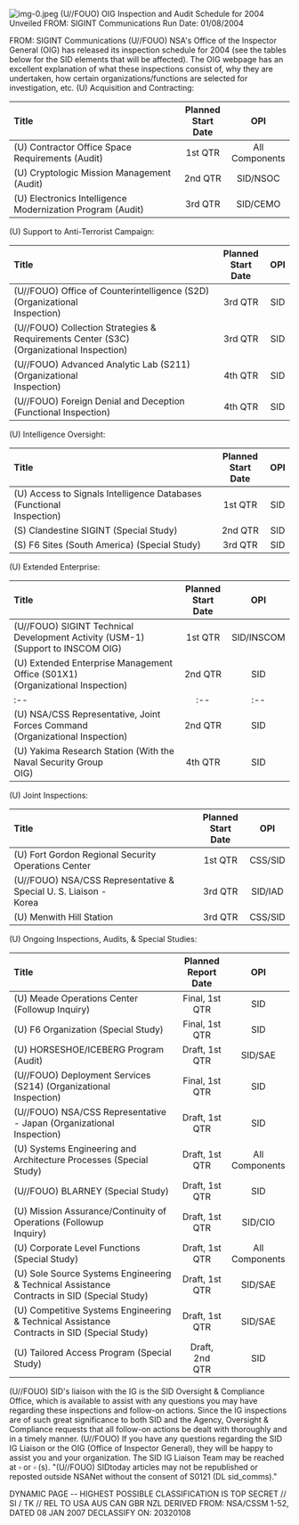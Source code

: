 ![img-0.jpeg](img-0.jpeg)
(U//FOUO) OIG Inspection and Audit Schedule for 2004 Unveiled
FROM: SIGINT Communications
Run Date: 01/08/2004

FROM: SIGINT Communications
(U//FOUO) NSA's Office of the Inspector General (OIG) has released its inspection schedule for 2004 (see the tables below for the SID elements that will be affected). The OIG webpage has an excellent explanation of what these inspections consist of, why they are undertaken, how certain organizations/functions are selected for investigation, etc.
(U) Acquisition and Contracting:

| Title | Planned <br> Start Date | OPI |
| :-- | :--: | :--: |
| (U) Contractor Office Space Requirements (Audit) | 1st QTR | All <br> Components |
| (U) Cryptologic Mission Management (Audit) | 2nd QTR | SID/NSOC |
| (U) Electronics Intelligence Modernization Program (Audit) | 3rd QTR | SID/CEMO |

(U) Support to Anti-Terrorist Campaign:

| Title | Planned <br> Start Date | OPI |
| :-- | :--: | :--: |
| (U//FOUO) Office of Counterintelligence (S2D) (Organizational <br> Inspection) | 3rd QTR | SID |
| (U//FOUO) Collection Strategies \& Requirements Center (S3C) <br> (Organizational Inspection) | 3rd QTR | SID |
| (U//FOUO) Advanced Analytic Lab (S211) (Organizational <br> Inspection) | 4th QTR | SID |
| (U//FOUO) Foreign Denial and Deception (Functional Inspection) | 4th QTR | SID |

(U) Intelligence Oversight:

| Title | Planned <br> Start Date | OPI |
| :-- | :--: | :--: |
| (U) Access to Signals Intelligence Databases (Functional <br> Inspection) | 1st QTR | SID |
| (S) Clandestine SIGINT (Special Study) | 2nd QTR | SID |
| (S) F6 Sites (South America) (Special Study) | 3rd QTR | SID |

(U) Extended Enterprise:

| Title | Planned <br> Start Date | OPI |
| :-- | :--: | :--: |
| (U//FOUO) SIGINT Technical Development Activity (USM-1) <br> (Support to INSCOM OIG) | 1st QTR | SID/INSCOM |
| (U) Extended Enterprise Management Office (S01X1) <br> (Organizational Inspection) | 2nd QTR | SID |
| :-- | :-- | :-- |
| (U) NSA/CSS Representative, Joint Forces Command <br> (Organizational Inspection) | 2nd QTR | SID |
| (U) Yakima Research Station (With the Naval Security Group <br> OIG) | 4th QTR | SID |

(U) Joint Inspections:

| Title | Planned <br> Start Date | OPI |
| :-- | :--: | :--: |
| (U) Fort Gordon Regional Security Operations Center | 1st QTR | CSS/SID |
| (U//FOUO) NSA/CSS Representative \& Special U. S. Liaison - <br> Korea | 3rd QTR | SID/IAD |
| (U) Menwith Hill Station | 3rd QTR | CSS/SID |

(U) Ongoing Inspections, Audits, \& Special Studies:

| Title | Planned <br> Report Date | OPI |
| :-- | :--: | :--: |
| (U) Meade Operations Center (Followup Inquiry) | Final, 1st <br> QTR | SID |
| (U) F6 Organization (Special Study) | Final, 1st <br> QTR | SID |
| (U) HORSESHOE/ICEBERG Program (Audit) | Draft, 1st <br> QTR | SID/SAE |
| (U//FOUO) Deployment Services (S214) (Organizational <br> Inspection) | Final, 1st <br> QTR | SID |
| (U//FOUO) NSA/CSS Representative - Japan (Organizational <br> Inspection) | Draft, 1st <br> QTR | SID |
| (U) Systems Engineering and Architecture Processes (Special <br> Study) | Draft, 1st <br> QTR | All <br> Components |
| (U//FOUO) BLARNEY (Special Study) | Draft, 1st <br> QTR | SID |
| (U) Mission Assurance/Continuity of Operations (Followup <br> Inquiry) | Draft, 1st <br> QTR | SID/CIO |
| (U) Corporate Level Functions (Special Study) | Draft, 1st <br> QTR | All <br> Components |
| (U) Sole Source Systems Engineering \& Technical Assistance <br> Contracts in SID (Special Study) | Draft, 1st <br> QTR | SID/SAE |
| (U) Competitive Systems Engineering \& Technical Assistance <br> Contracts in SID (Special Study) | Draft, 1st <br> QTR | SID/SAE |
| (U) Tailored Access Program (Special Study) | Draft, 2nd <br> QTR | SID |

(U//FOUO) SID's liaison with the IG is the SID Oversight \& Compliance Office, which is available to assist with any questions you may have regarding these inspections and follow-on actions. Since the IG inspections are of such great significance to both SID and the Agency, Oversight \& Compliance requests that all follow-on actions be dealt with thoroughly and in a timely manner.
(U//FOUO) If you have any questions regarding the SID IG Liaison or the OIG (Office of Inspector General), they will be happy to assist you and your organization. The SID IG Liaison Team may be reached at $\square$ or $\square$ (s).
"(U//FOUO) SIDtoday articles may not be republished or reposted outside NSANet without the consent of S0121 (DL sid_comms)."

DYNAMIC PAGE -- HIGHEST POSSIBLE CLASSIFICATION IS TOP SECRET // SI / TK // REL TO USA AUS CAN GBR NZL
DERIVED FROM: NSA/CSSM 1-52, DATED 08 JAN 2007 DECLASSIFY ON: 20320108
